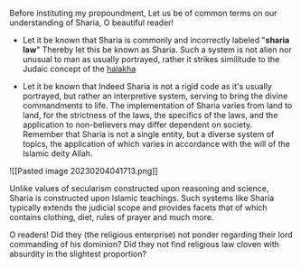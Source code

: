 Before instituting my propoundment, Let us be of common terms on our understanding of Sharia, O beautiful reader! 

- Let it be known that Sharia is commonly and incorrectly labeled "**sharia law**" Thereby let this be known as Sharia. Such a system is not alien nor unusual to man as usually portrayed, rather it strikes similitude to the Judaic concept of the [halakha](https://rationalwiki.org/wiki/Halakha "Halakha")

- Let it be known that Indeed Sharia is not a rigid code as it's usually portrayed, but rather an interpretive system, serving to bring the divine commandments to life. The implementation of Sharia varies from land to land, for the strictness of the laws, the specifics of the laws, and the application to non-believers may differ dependent on society. Remember that Sharia is not a single entity, but a diverse system of topics, the application of which varies in accordance with the will of the Islamic deity Allah. 

![[Pasted image 20230204041713.png]]

Unlike values of secularism constructed upon reasoning and science, Sharia is constructed upon Islamic teachings. Such systems like Sharia typically extends the judicial scope and provides facets that of which contains clothing, diet, rules of prayer and much more. 


O readers!  Did they (the religious enterprise) not ponder regarding their lord commanding of his dominion? Did they not find religious law cloven with absurdity in the slightest proportion?